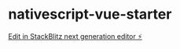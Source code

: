 # nativescript-vue-starter

[Edit in StackBlitz next generation editor ⚡️](https://stackblitz.com/~/github.com/yv07/nativescript-vue-starter)